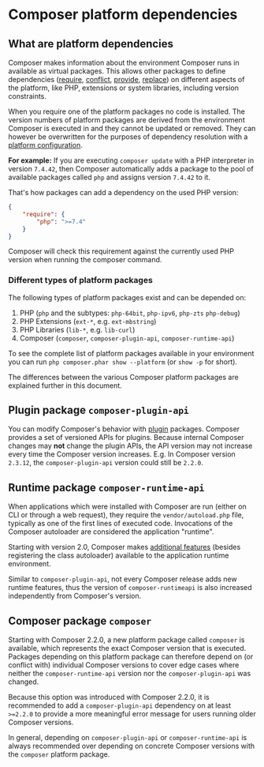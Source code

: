 <!--
    tagline: Making your package depend on specific Composer versions
-->

# Composer platform dependencies

## What are platform dependencies

Composer makes information about the environment Composer runs in available as virtual packages. This allows other
packages to define dependencies ([require](../04-schema.md#require), [conflict](../04-schema.md#conflict),
[provide](../04-schema.md#provide), [replace](../04-schema.md#replace)) on different aspects of the platform, like PHP,
extensions or system libraries, including version constraints.

When you require one of the platform packages no code is installed. The version numbers of platform packages are
derived from the environment Composer is executed in and they cannot be updated or removed. They can however be
overwritten for the purposes of dependency resolution with a [platform configuration](../06-config.md#platform).

**For example:** If you are executing `composer update` with a PHP interpreter in version
`7.4.42`, then Composer automatically adds a package to the pool of available packages
called `php` and assigns version `7.4.42` to it.

That's how packages can add a dependency on the used PHP version:

```json
{
    "require": {
        "php": ">=7.4"
    }
}
```

Composer will check this requirement against the currently used PHP version when running the composer command.

### Different types of platform packages

The following types of platform packages exist and can be depended on:

1. PHP (`php` and the subtypes: `php-64bit`, `php-ipv6`, `php-zts` `php-debug`)
2. PHP Extensions (`ext-*`, e.g. `ext-mbstring`)
3. PHP Libraries (`lib-*`, e.g. `lib-curl`)
4. Composer (`composer`, `composer-plugin-api`, `composer-runtime-api`)

To see the complete list of platform packages available in your environment
you can run `php composer.phar show --platform` (or `show -p` for short).

The differences between the various Composer platform packages are explained further in this document.

## Plugin package `composer-plugin-api`

You can modify Composer's behavior with [plugin](plugins.md) packages. Composer provides a set of versioned APIs for
plugins. Because internal Composer changes may **not** change the plugin APIs, the API version may not increase every
time the Composer version increases. E.g. In Composer version `2.3.12`, the `composer-plugin-api` version could still
be `2.2.0`.

## Runtime package `composer-runtime-api`

When applications which were installed with Composer are run (either on CLI or through a web request), they require the
`vendor/autoload.php` file, typically as one of the first lines of executed code. Invocations of the Composer
autoloader are considered the application "runtime".

Starting with version 2.0, Composer makes [additional features](../07-runtime.md) (besides registering the class autoloader) available to the application runtime environment.

Similar to `composer-plugin-api`, not every Composer release adds new runtime features,
thus the version of `composer-runtimeapi` is also increased independently from Composer's version.

## Composer package `composer`

Starting with Composer 2.2.0, a new platform package called `composer` is available, which represents the exact
Composer version that is executed. Packages depending on this platform package can therefore depend on (or conflict
with) individual Composer versions to cover edge cases where neither the `composer-runtime-api` version nor the
`composer-plugin-api` was changed.

Because this option was introduced with Composer 2.2.0, it is recommended to add a `composer-plugin-api` dependency on
at least `>=2.2.0` to provide a more meaningful error message for users running older Composer versions.

In general, depending on `composer-plugin-api` or `composer-runtime-api` is always recommended
over depending on concrete Composer versions with the `composer` platform package.
